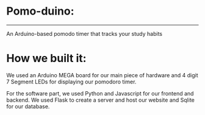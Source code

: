 # Pomo-duino: 
---
An Arduino-based pomodo timer that tracks your study habits

# How we built it:
We used an Arduino MEGA board for our main piece of hardware and 4 digit 7 Segment LEDs for displaying our pomodoro timer.

For the software part, we used Python and Javascript for our frontend and backend. We used Flask to create a server and host our website and Sqlite for our database. 

# 